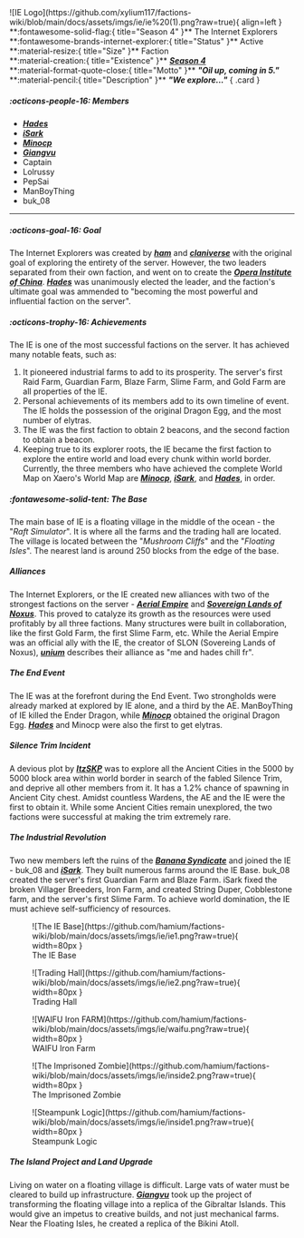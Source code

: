 <div class="grid" markdown>
![IE Logo](https://github.com/xylium117/factions-wiki/blob/main/docs/assets/imgs/ie/ie%20(1).png?raw=true){ align=left }
**:fontawesome-solid-flag:{ title="Season 4" }** The Internet Explorers<br>
**:fontawesome-brands-internet-explorer:{ title="Status" }** Active<br>
**:material-resize:{ title="Size" }** Faction<br>
**:material-creation:{ title="Existence" }** <b><i><a href="../../seasons/s4">Season 4</a></i></b>  <br>
**:material-format-quote-close:{ title="Motto" }** <b><i>"Oil up, coming in 5."</i></b><br>
**:material-pencil:{ title="Description" }** <b><i>"We explore..."</i></b>  
{ .card }
</div>

##### :octicons-people-16: Members
- <b><i><a href="../../players/hades">Hades</a></i></b>  <br>
- <b><i><a href="../../players/isark">iSark</a></i></b>   <br>
- <b><i><a href="../../players/minocp">Minocp</a></i></b><br>
- <b><i><a href="../../players/giangvu">Giangvu</a></i></b><br>
- Captain <br>
- Lolrussy<br>
- PepSai<br>
- ManBoyThing <br>
- buk_08 <br>
___

##### :octicons-goal-16: Goal
The Internet Explorers was created by [***ham***](../staff/ham.md) and [***claniverse***](../staff/realclay.md) with the original goal of exploring the entirety of the server. However, the two leaders separated from their own faction, and went on to create the [***Opera Institute of China***](oc.md). [***Hades***](../players/hades.md) was unanimously elected the leader, and the faction's ultimate goal was ammended to "becoming the most powerful and influential faction on the server". <br>

##### :octicons-trophy-16: Achievements
The IE is one of the most successful factions on the server. It has achieved many notable feats, such as:<br>
1. It pioneered industrial farms to add to its prosperity. The server's first Raid Farm, Guardian Farm, Blaze Farm, Slime Farm, and Gold Farm are all properties of the IE.<br>
2. Personal achievements of its members add to its own timeline of event. The IE holds the possession of the original Dragon Egg, and the most number of elytras. <br>
3. The IE was the first faction to obtain 2 beacons, and the second faction to obtain a beacon.<br>
4. Keeping true to its explorer roots, the IE became the first faction to explore the entire world and load every chunk within world border. Currently, the three members who have achieved the complete World Map on Xaero's World Map are [***Minocp***](../players/minocp.md), [***iSark***](../players/isark.md), and [***Hades***](../players/hades.md), in order.<br>

##### :fontawesome-solid-tent: The Base
The main base of IE is a floating village in the middle of the ocean - the "*Raft Simulator*". It is where all the farms and the trading hall are located. The village is located between the "*Mushroom Cliffs*" and the "*Floating Isles*". The nearest land is around 250 blocks from the edge of the base. <br>

##### Alliances
The Internet Explorers, or the IE created new alliances with two of the strongest factions on the server - [***Aerial Empire***](ae.md) and [***Sovereign Lands of Noxus***](slon.md). This proved to catalyze its growth as the resources were used profitably by all three factions. Many structures were built in collaboration, like the first Gold Farm, the first Slime Farm, etc. While the Aerial Empire was an official ally with the IE, the creator of SLON (Sovereing Lands of Noxus), [***unium***](../staff/unium.md) describes their alliance as "me and hades chill fr".<br>

##### The End Event
The IE was at the forefront during the End Event. Two strongholds were already marked at explored by IE alone, and a third by the AE. ManBoyThing of IE killed the Ender Dragon, while [***Minocp***](../players/minocp.md) obtained the original Dragon Egg. [***Hades***](../players/hades.md) and Minocp were also the first to get elytras. <br>

##### Silence Trim Incident
A devious plot by [***ItzSKP***](../players/itzskp.md) was to explore all the Ancient Cities in the 5000 by 5000 block area within world border in search of the fabled Silence Trim, and deprive all other members from it. It has a 1.2% chance of spawning in Ancient City chest. Amidst countless Wardens, the AE and the IE were the first to obtain it. While some Ancient Cities remain unexplored, the two factions were successful at making the trim extremely rare.<br>

##### The Industrial Revolution
Two new members left the ruins of the [***Banana Syndicate***](bs.md) and joined the IE - buk_08 and [***iSark***](../players/isark.md). They built numerous farms around the IE Base. buk_08 created the server's first Guardian Farm and Blaze Farm. iSark fixed the broken Villager Breeders, Iron Farm, and created String Duper, Cobblestone farm, and the server's first Slime Farm. To achieve world domination, the IE must achieve self-sufficiency of resources.<br>

<div class="grid cards" markdown>
<figure markdown="span">
  ![The IE Base](https://github.com/hamium/factions-wiki/blob/main/docs/assets/imgs/ie/ie1.png?raw=true){ width=80px }
  <figcaption>The IE Base</figcaption>
</figure>

<figure markdown="span">
  ![Trading Hall](https://github.com/hamium/factions-wiki/blob/main/docs/assets/imgs/ie/ie2.png?raw=true){ width=80px }
  <figcaption>Trading Hall</figcaption>
</figure>

<figure markdown="span">
  ![WAIFU Iron FARM](https://github.com/hamium/factions-wiki/blob/main/docs/assets/imgs/ie/waifu.png?raw=true){ width=80px }
  <figcaption>WAIFU Iron Farm</figcaption>
</figure>

<figure markdown="span">
  ![The Imprisoned Zombie](https://github.com/hamium/factions-wiki/blob/main/docs/assets/imgs/ie/inside2.png?raw=true){ width=80px }
  <figcaption>The Imprisoned Zombie</figcaption>
</figure>

<figure markdown="span">
  ![Steampunk Logic](https://github.com/hamium/factions-wiki/blob/main/docs/assets/imgs/ie/inside1.png?raw=true){ width=80px }
  <figcaption>Steampunk Logic</figcaption>
</figure>
</div>


##### The Island Project and Land Upgrade
Living on water on a floating village is difficult. Large vats of water must be cleared to build up infrastructure. [***Giangvu***](../players/giangvu.md) took up the project of transforming the floating village into a replica of the Gibraltar Islands. This would give an impetus to creative builds, and not just mechanical farms. Near the Floating Isles, he created a replica of the Bikini Atoll.<br>


